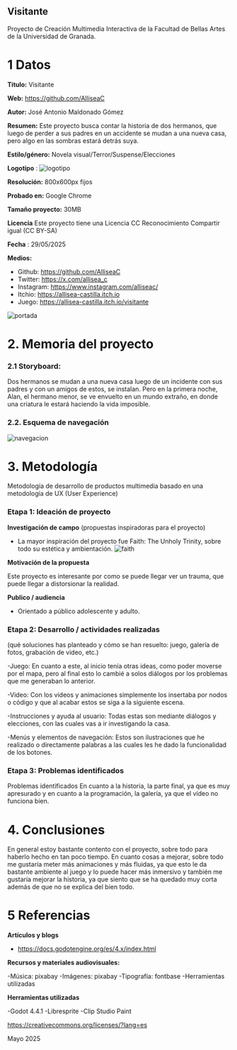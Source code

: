 ## Visitante

Proyecto de Creación Multimedia Interactiva de la  Facultad de Bellas Artes de la Universidad de Granada.



# 1 Datos 



**Titulo:** Visitante

**Web:**  https://github.com/AlliseaC

**Autor:**  José Antonio Maldonado Gómez

**Resumen:**  Este proyecto busca contar la historia de dos hermanos, que luego de perder a sus padres en un accidente se mudan a una nueva casa, pero algo en las sombras estará detrás suya.

**Estilo/género:**  Novela visual/Terror/Suspense/Elecciones

**Logotipo** : ![logotipo](https://photos.app.goo.gl/dfyxgn2Ft3xUTeQX9)

**Resolución:** 800x600px fijos

**Probado en:**  Google Chrome

**Tamaño proyecto:** 30MB 

**Licencia** Este proyecto tiene una Licencia CC Reconocimiento Compartir igual (CC BY-SA)

**Fecha** : 29/05/2025

**Medios:** 

- Github: https://github.com/AlliseaC
- Twitter: https://x.com/allisea_c
- Instagram: https://www.instagram.com/alliseac/
- Itchio: https://allisea-castilla.itch.io
- Juego: https://allisea-castilla.itch.io/visitante

![portada](https://photos.app.goo.gl/51Kt3PK5Cjeh7DXe8)


# 2. Memoria del proyecto 

### 2.1 Storyboard: 



Dos hermanos se mudan a una nueva casa luego de un incidente con sus padres y con un amigos de estos, se instalan. Pero en la primera noche, Alan, el hermano menor, se ve envuelto en un mundo extraño, en donde una criatura le estará haciendo la vida imposible.



### 2.2. Esquema de navegación 



![navegacion](https://photos.app.goo.gl/xgqdQhdBPbGMJ1AU8)






# 3. Metodología

Metodología de desarrollo de productos multimedia basado en una metodología de UX (User Experience)



### Etapa 1: Ideación de proyecto

**Investigación de campo** (propuestas inspiradoras para el proyecto)

- La mayor inspiración del proyecto fue Faith: The Unholy Trinity, sobre todo su estética y ambientación.
![faith](https://photos.app.goo.gl/rCzvoBPR1QKp7bfj6)


**Motivación de la propuesta** 

Este proyecto es interesante por como se puede llegar ver un trauma, que puede llegar a distorsionar la realidad.



**Publico / audiencia**

- Orientado a público adolescente y adulto.





### Etapa 2: Desarrollo / actividades realizadas

(qué soluciones has planteado y cómo se han resuelto: juego, galería de fotos, grabación de video, etc.)

-Juego: En cuanto a este, al inicio tenía otras ideas, como poder moverse por el mapa, pero al final esto lo cambié a solos diálogos por los problemas que me generaban lo anterior.

-Video: Con los videos y animaciones simplemente los insertaba por nodos o código y que al acabar estos se siga a la siguiente escena.

-Instrucciones y ayuda al usuario: Todas estas son mediante diálogos y elecciones, con las cuales vas a ir investigando la casa.

-Menús y elementos de navegación: Estos son ilustraciones que he realizado o directamente palabras a las cuales les he dado la funcionalidad de los botones.



### Etapa 3: Problemas identificados

Problemas identificados
En cuanto a la historia, la parte final, ya que es muy apresurado y en cuanto a la programación, la galería, ya que el vídeo no funciona bien.



# 4. Conclusiones 

En general estoy bastante contento con el proyecto, sobre todo para haberlo hecho en tan poco tiempo. En cuanto cosas a mejorar, sobre todo me gustaría meter más animaciones y más fluidas, ya que esto le da bastante ambiente al juego y lo puede hacer más inmersivo y también me gustaría mejorar la historia, ya que siento que se ha quedado muy corta además de que no se explica del bien todo.






# 5 Referencias 

**Artículos y blogs** 

- https://docs.godotengine.org/es/4.x/index.html

**Recursos y materiales audiovisuales:**

-Música: pixabay
-Imágenes: pixabay
-Tipografía: fontbase
-Herramientas utilizadas

**Herramientas utilizadas**

-Godot 4.4.1
-Libresprite
-Clip Studio Paint




https://creativecommons.org/licenses/?lang=es

Mayo 2025
